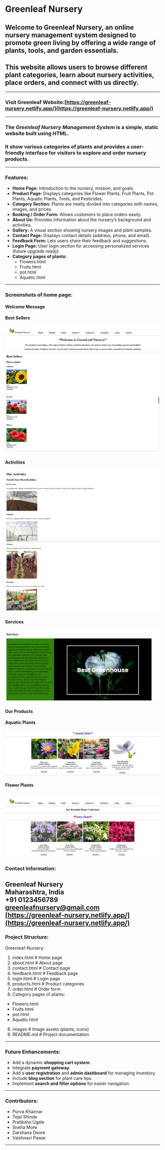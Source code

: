 # Greenleaf Nursery
## Welcome to Greenleaf Nursery, an online nursery management system designed to promote green living by offering a wide range of plants, tools, and garden essentials. 
## This website allows users to browse different plant categories, learn about nursery activities, place orders, and connect with us directly.
---
### Visit Greenleaf Website:[https://greenleaf-nursery.netlify.app/](https://greenleaf-nursery.netlify.app/)
---
### The *Greenleaf Nursery Management System* is a simple, static website built using **HTML**.  
### It show various categories of plants and provides a user-friendly interface for visitors to explore and order nursery products.
---
### Features:
- **Home Page:** Introduction to the nursery, mission, and goals.  
- **Product Page:** Displays categories like Flower Plants, Fruit Plants, Pot Plants, Aquatic Plants, Tools, and Pesticides.  
- **Category Section:** Plants are neatly divided into categories with names, images, and prices.  
- **Booking / Order Form:** Allows customers to place orders easily.  
- **About Us:** Provides information about the nursery’s background and activities.  
- **Gallery:** A visual section showing nursery images and plant samples.  
- **Contact Page:** Displays contact details (address, phone, and email).  
- **Feedback Form:** Lets users share their feedback and suggestions.  
- **Login Page:** User login section for accessing personalized services (future upgrade ready).  
- **Category pages of plants:**
  - Flowers.html
  - Fruits.html
  - pot.html
  - Aquatic.html
---
### Screenshots of home page:
#### Welcome Message
#### Best Sellers
![Homepage Screenshot](./images/homepage1.png)
![Homepage Screenshot](./images/homepage2.png)
#### Activities
![Homepage Screenshot](./images/homepage3.png)
![Homepage Screenshot](./images/homepage4.png)
#### Services
![Homepage Screenshot](./images/homepage5.png)
#### Our Products
#### Aquatic Plants
![Productpage Screenshot](./images/productpage1.png)
#### Flower Plants
![Productpage Screenshot](./images/productpage2.png)
---
### Contact Information:
**Greenleaf Nursery**  
Maharashtra, India  
+91 0123456789  
greenleafnursery@gmail.com  
[https://greenleaf-nursery.netlify.app/](https://greenleaf-nursery.netlify.app/)
---
### Project Structure:
Greenleaf-Nursery:
1. index.html # Home page
2. about.html # About page
3. contact.html # Contact page
4. feedback.html # Feedback page
5. login.html # Login page
6. products.html # Product categories
7. order.html # Order form
8. Category pages of plants:
  - Flowers.html
  - Fruits.html
  - pot.html
  - Aquatic.html
8. images # Image assets (plants, icons)
9. README.md # Project documentation
---
### Future Enhancements:
- Add a dynamic **shopping cart system**.
- Integrate **payment gateway**.
- Add a **user registration** and **admin dashboard** for managing inventory.
- Include **blog section** for plant care tips.
- Implement **search and filter options** for easier navigation.
---
### Contributors:
- Purva Khairnar
- Tejal Shinde
- Pratiksha Ugale
- Sneha More
- Darshana Deore
- Vaishnavi Pawar
---